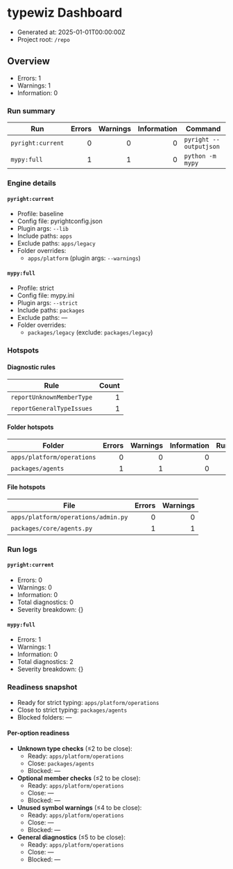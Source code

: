 # typewiz Dashboard

- Generated at: 2025-01-01T00:00:00Z
- Project root: `/repo`

## Overview

- Errors: 1
- Warnings: 1
- Information: 0

### Run summary

| Run | Errors | Warnings | Information | Command |
| --- | ---: | ---: | ---: | --- |
| `pyright:current` | 0 | 0 | 0 | `pyright --outputjson` |
| `mypy:full` | 1 | 1 | 0 | `python -m mypy` |

### Engine details

#### `pyright:current`
- Profile: baseline
- Config file: pyrightconfig.json
- Plugin args: `--lib`
- Include paths: `apps`
- Exclude paths: `apps/legacy`
- Folder overrides:
  - `apps/platform` (plugin args: `--warnings`)

#### `mypy:full`
- Profile: strict
- Config file: mypy.ini
- Plugin args: `--strict`
- Include paths: `packages`
- Exclude paths: —
- Folder overrides:
  - `packages/legacy` (exclude: `packages/legacy`)

### Hotspots

#### Diagnostic rules

| Rule | Count |
| --- | ---: |
| `reportUnknownMemberType` | 1 |
| `reportGeneralTypeIssues` | 1 |

#### Folder hotspots

| Folder | Errors | Warnings | Information | Runs |
| --- | ---: | ---: | ---: | ---: |
| `apps/platform/operations` | 0 | 0 | 0 | 1 |
| `packages/agents` | 1 | 1 | 0 | 1 |

#### File hotspots

| File | Errors | Warnings |
| --- | ---: | ---: |
| `apps/platform/operations/admin.py` | 0 | 0 |
| `packages/core/agents.py` | 1 | 1 |

### Run logs

#### `pyright:current`
- Errors: 0
- Warnings: 0
- Information: 0
- Total diagnostics: 0
- Severity breakdown: {}

#### `mypy:full`
- Errors: 1
- Warnings: 1
- Information: 0
- Total diagnostics: 2
- Severity breakdown: {}

### Readiness snapshot
- Ready for strict typing: `apps/platform/operations`
- Close to strict typing: `packages/agents`
- Blocked folders: —

#### Per-option readiness
- **Unknown type checks** (≤2 to be close):
  - Ready: `apps/platform/operations`
  - Close: `packages/agents`
  - Blocked: —
- **Optional member checks** (≤2 to be close):
  - Ready: `apps/platform/operations`
  - Close: —
  - Blocked: —
- **Unused symbol warnings** (≤4 to be close):
  - Ready: `apps/platform/operations`
  - Close: —
  - Blocked: —
- **General diagnostics** (≤5 to be close):
  - Ready: `apps/platform/operations`
  - Close: —
  - Blocked: —
